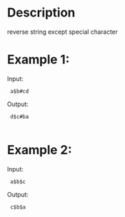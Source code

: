 # Description
reverse string except special character

# Example 1:
Input:
```
 a$b#cd

```
Output:
```
 d$c#ba
 
 ```

# Example 2:
Input:
```
 a$b$c

```
Output:
```
 c$b$a
 
```
 


